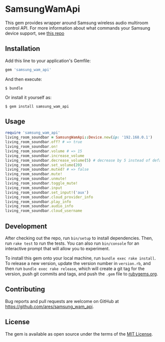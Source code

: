 # SamsungWamApi

This gem provides wrapper around Samsung wireless audio multiroom control API. For more information about what commands your Samsung device support, see [this repo](https://github.com/bacl/WAM_API_DOC)

## Installation

Add this line to your application's Gemfile:

```ruby
gem 'samsung_wam_api'
```

And then execute:

    $ bundle

Or install it yourself as:

    $ gem install samsung_wam_api

## Usage

```ruby
require 'samsung_wam_api'
living_room_soundbar = SamsungWamApi::Device.new(ip: '192.168.0.1')
living_room_soundbar.off? # => true
living_room_soundbar.on!
living_room_soundbar.volume # => 15
living_room_soundbar.increase_volume
living_room_soundbar.decrease_volume(5) # decrease by 5 instead of default 1
living_room_soundbar.set_volume(20)
living_room_soundbar.muted? # => false
living_room_soundbar.mute!
living_room_soundbar.unmute!
living_room_soundbar.toggle_mute!
living_room_soundbar.input
living_room_soundbar.set_input!('aux')
living_room_soundbar.cloud_provider_info
living_room_soundbar.play_info
living_room_soundbar.audio_info
living_room_soundbar.cloud_username

```

## Development

After checking out the repo, run `bin/setup` to install dependencies. Then, run `rake test` to run the tests. You can also run `bin/console` for an interactive prompt that will allow you to experiment.

To install this gem onto your local machine, run `bundle exec rake install`. To release a new version, update the version number in `version.rb`, and then run `bundle exec rake release`, which will create a git tag for the version, push git commits and tags, and push the `.gem` file to [rubygems.org](https://rubygems.org).

## Contributing

Bug reports and pull requests are welcome on GitHub at https://github.com/ares/samsung_wam_api.


## License

The gem is available as open source under the terms of the [MIT License](http://opensource.org/licenses/MIT).

